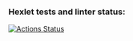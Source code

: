 ### Hexlet tests and linter status:
[![Actions Status](https://github.com/preserverw/frontend-project-lvl1/workflows/hexlet-check/badge.svg)](https://github.com/preserverw/frontend-project-lvl1/actions)